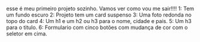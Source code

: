 esse é meu primeiro projeto sozinho. Vamos ver como vou me sair!!!!
1: Tem um fundo escuro
2: Projeto tem um card suspenso
3: Uma foto redonda no topo do card
4: Um h1 e um h2 ou h3 para o nome, cidade e pais.
5: Um h3 para o titulo.
6: Formulario com cinco botões com mudança de cor com o seletor em cima.
